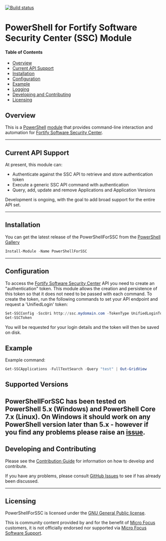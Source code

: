 [![Build status](https://ci.appveyor.com/api/projects/status/pn4wqbqxwfwlc8vc?svg=true)](https://ci.appveyor.com/project/akevinlee/powershellforssc)

# PowerShell for Fortify Software Security Center (SSC) Module

#### Table of Contents

*   [Overview](#overview)
*   [Current API Support](#current-api-support)
*   [Installation](#installation)
*   [Configuration](#configuration)
*   [Example](#example)
*   [Logging](#logging)
*   [Developing and Contributing](#developing-and-contributing)
*   [Licensing](#licensing)

## Overview

This is a [PowerShell](https://microsoft.com/powershell) [module](https://technet.microsoft.com/en-us/library/dd901839.aspx)
that provides command-line interaction and automation for [Fortify Software Security Center](https://www.microfocus.com/en-us/cyberres/application-security/software-security-center).

----------

## Current API Support

At present, this module can:
 * Authenticate against the SSC API to retrieve and store authentication token
 * Execute a generic SSC API command with authentication
 * Query, add, update and remove Applications and Application Versions

Development is ongoing, with the goal to add broad support for the entire API set.

----------

## Installation

You can get the latest release of the PowerShellForSSC from the [PowerShell Gallery](https://www.powershellgallery.com/packages/PowerShellForSSC)

```PowerShell
Install-Module -Name PowerShellForSSC
```

----------

## Configuration

To access the [Fortify Software Security Center](https://www.microfocus.com/en-us/cyberres/application-security/software-security-center) API you need 
to create an "authentication" token. This module allows the creation and persistence of this token so that it does not 
need to be passed with each command. To create the token, run the following commands to set your API endpoint and request a 
'UnifiedLogin' token:

```PowerShell
Set-SSCConfig -SscUri http://ssc.mydomain.com -TokenType UnifiedLoginToken
Get-SSCToken
```

You will be requested for your login details and the token will then be saved on disk.

## Example

Example command:

```powershell
Get-SSCApplications -FullTextSearch -Query "test" | Out-GridView
```

## Supported Versions

PowerShellForSSC has been tested on PowerShell 5.x (Windows) and PowerShell Core 7.x (Linux).
On Windows it should work on any PowerShell version later than 5.x - however if you find any problems
please raise an [issue](https://github.com/fortify-community-plugins/PowerShellForSSC/issues).
----------

## Developing and Contributing

Please see the [Contribution Guide](CONTRIBUTING.md) for information on how to develop and contribute.

If you have any problems, please consult [GitHub Issues](https://github.com/fortify-community-plugins/PowerShellForSSC/issues)
to see if has already been discussed.

----------

## Licensing

PowerShellForSSC is licensed under the [GNU General Public license](LICENSE).

This is community content provided by and for the benefit of [Micro Focus](https://www.microfocus.com/) customers, 
it is not officially endorsed nor supported via [Micro Focus Software Support](https://www.microfocus.com/en-us/support).


